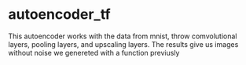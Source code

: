 # autoencoder_tf

This autoencoder works with the data from mnist, throw comvolutional layers, pooling layers, and upscaling layers. The results give us images without noise
we genereted with a function previusly
